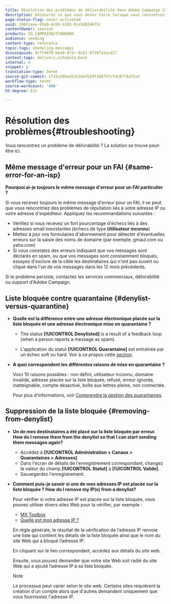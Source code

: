 ```yaml
---
title: Résolution des problèmes de délivrabilité dans Adobe Campaign Standard
description: Découvrez ce que vous devez faire lorsque vous rencontrez des problèmes de délivrabilité avec Adobe Campaign Standard.
page-status-flag: never-activated
uuid: 286fceee-65a9-4cb9-b205-9ce5d024675c
contentOwner: sauviat
products: SG_CAMPAIGN/STANDARD
audience: sending
content-type: reference
topic-tags: sheduling-messages
discoiquuid: 9c7fd670-bba9-4f3c-8cb1-87397a1acd27
context-tags: delivery,schedule,back
internal: n
snippet: y
translation-type: tm+mt
source-git-commit: 1f15e28bed22e3defb29f16875fcf4c07f4af5a3
workflow-type: tm+mt
source-wordcount: '460'
ht-degree: 61%

---
```



# Résolution des problèmes{#troubleshooting}

Vous rencontrez un problème de délivrabilité ? La solution se trouve peut-être ici.

## Même message d&#39;erreur pour un FAI {#same-error-for-an-isp}

**Pourquoi ai-je toujours le même message d&#39;erreur pour un FAI particulier ?**

Si vous recevez toujours le même message d&#39;erreur pour un FAI, il se peut que vous rencontriez des problèmes de réputation liés à votre adresse IP ou votre adresse d&#39;expéditeur. Appliquez les recommandations suivantes :
* Vérifiez si vous recevez un fort pourcentage d&#39;échecs liés à des adresses email inexistantes (échecs de type **Utilisateur inconnu**)
* Mettez à jour vos formulaires d&#39;abonnement pour détecter d&#39;éventuelles erreurs sur la saisie des noms de domaine (par exemple, gmaul.com ou yaho.com)
* Si vous constatez des erreurs indiquant que vos messages sont déclarés en spam, ou que vos messages sont constamment bloqués, essayez d&#39;exclure de la cible les destinataires qui n&#39;ont pas ouvert ou cliqué dans l&#39;un de vos messages dans les 12 mois précédents.

Si le problème persiste, contactez les services commerciaux, délivrabilité ou support d&#39;Adobe Campaign.

## Liste bloquée contre quarantaine {#denylist-versus-quarantine}

* **Quelle est la différence entre une adresse électronique placée sur la liste bloquée et une adresse électronique mise en quarantaine ?**

   * The status **[!UICONTROL Denylisted]** is a result of a feedback loop (when a person reports a message as spam).

   * L&#39;application du statut **[!UICONTROL Quarantaine]** est entraînée par un échec soft ou hard.
   Voir à ce propos cette [section](../../sending/using/understanding-quarantine-management.md#quarantine-vs-block-list).

* **A quoi correspondent les différentes raisons de mise en quarantaine ?**

   Voici 10 raisons possibles : non défini, utilisateur inconnu, domaine invalide, adresse placée sur la liste bloquée, refusé, erreur ignorée, inatteignable, compte désactivé, boîte aux lettres pleine, non connectée.

   Pour plus d’informations, voir [Comprendre la gestion des quarantaines](../../sending/using/understanding-quarantine-management.md).

## Suppression de la liste bloquée {#removing-from-denylist}

* **Un de mes destinataires a été placé sur la liste bloquée par erreur. How do I remove them from the denylist so that I can start sending them messages again?**

   * Accédez à **[!UICONTROL Administration > Canaux > Quarantaines > Adresses]**.
   * Dans l&#39;écran de détails de l&#39;enregistrement correspondant, changez la valeur du champ **[!UICONTROL Statut]** à **[!UICONTROL Valide]**.
   * Sauvegardez l&#39;enregistrement.

* **Comment puis-je savoir si une de mes adresses IP est placée sur la liste bloquée ? How do I remove my IP(s) from a denylist?**

   Pour vérifier si votre adresse IP est placée sur la liste bloquée, vous pouvez utiliser divers sites Web pour la vérifier, par exemple :
   * [MX Toolbox](https://mxtoolbox.com/)
   * [Quelle est mon adresse IP ?](https://whatismyipaddress.com)

   En règle générale, le résultat de la vérification de l’adresse IP renvoie une liste qui contient les détails de la liste bloquée ainsi que le nom du site Web qui a bloqué l’adresse IP.

   En cliquant sur le lien correspondant, accédez aux détails du site web.

   Ensuite, vous pouvez demander que votre site Web soit radié du site Web qui a ajouté l’adresse IP à sa liste bloquée.

   >[!NOTE]
   >
   >Le processus peut varier selon le site web. Certains sites requièrent la création d&#39;un compte alors que d&#39;autres demandent uniquement que vous fournissiez l&#39;adresse IP.

